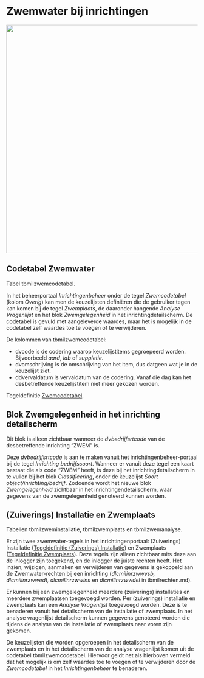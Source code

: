 # Zwemwater bij inrichtingen

[<img src="/_media/img/applicatiebeheer/instellen_inrichten/zwemwater_schema.png?w=600&amp;tok=b62f1c" class="media" loading="lazy" alt="" width="600" />](/_detail/img/applicatiebeheer/instellen_inrichten/zwemwater_schema.png?id=docs%3Aapplicatiebeheer%3Ainstellen_inrichten%3Azwemwater.md)

## Codetabel Zwemwater

Tabel tbmilzwemcodetabel.

In het beheerportaal *Inrichtingenbeheer* onder de tegel *Zwemcodetabel* (kolom *Overig*) kan men de keuzelijsten definiëren die de gebruiker tegen kan komen bij de tegel *Zwemplaats*, de daaronder hangende *Analyse Vragenlijst* en het blok *Zwemgelegenheid* in het inrichtingdetailscherm. De codetabel is gevuld met aangeleverde waardes, maar het is mogelijk in de codetabel zelf waardes toe te voegen of te verwijderen.

De kolommen van tbmilzwemcodetabel:

  - dvcode is de codering waarop keuzelijstitems gegroepeerd worden. Bijvoorbeeld *aard*, *lab* of *suppletie*.
  - dvomschrijving is de omschrijving van het item, dus datgeen wat je in de keuzelijst ziet.
  - ddvervaldatum is vervaldatum van de codering. Vanaf die dag kan het desbetreffende keuzelijstitem niet meer gekozen worden.

Tegeldefinitie [Zwemcodetabel](/docs/probleemoplossing/portalen_en_moduleschermen/inrichtingenbeheer/tegels_kolom_overig/zwemcodetabel.md).

## Blok Zwemgelegenheid in het inrichting detailscherm

Dit blok is alleen zichtbaar wanneer de *dvbedrijfsrtcode* van de desbetreffende inrichting “ZWEM” is.

Deze *dvbedrijfsrtcode* is aan te maken vanuit het inrichtingenbeheer-portaal bij de tegel *Inrichting bedrijfssoort*. Wanneer er vanuit deze tegel een kaart bestaat die als code “ZWEM” heeft, is deze bij het inrichtingdetailscherm in te vullen bij het blok *Classificering*, onder de keuzelijst *Soort object/inrichting/bedrijf*. Zodoende wordt het nieuwe blok *Zwemgelegenheid* zichtbaar in het inrichtingendetailscherm, waar gegevens van de zwemgelegenheid genoteerd kunnen worden.

## (Zuiverings) Installatie en Zwemplaats

Tabellen tbmilzweminstallatie, tbmilzwemplaats en tbmilzwemanalyse.

Er zijn twee zwemwater-tegels in het inrichtingenportaal: (Zuiverings) Installatie ([Tegeldefinitie (Zuiverings) Installatie](/docs/probleemoplossing/portalen_en_moduleschermen/inrichtingen_portaal/tegel_zuiverings_installatie)) en Zwemplaats ([Tegeldefinitie Zwemplaats](/docs/probleemoplossing/portalen_en_moduleschermen/inrichtingen_portaal/tegel_zwemplaats)). Deze tegels zijn alleen zichtbaar mits deze aan de inlogger zijn toegekend, en de inlogger de juiste rechten heeft. Het inzien, wijzigen, aanmaken en verwijderen van gegevens is gekoppeld aan de Zwemwater-rechten bij een inrichting (*dlcmilinrzwwvsb, dlcmilinrzwwedt, dlcmilinrzwwins* en *dlcmilinrzwwdel* in tbmilrechten.md).

Er kunnen bij een zwemgelegenheid meerdere (zuiverings) installaties en meerdere zwemplaatsen toegevoegd worden. Per (zuiverings) installatie en zwemplaats kan een *Analyse Vragenlijst* toegevoegd worden. Deze is te benaderen vanuit het detailscherm van de installatie of zwemplaats. In het analyse vragenlijst detailscherm kunnen gegevens genoteerd worden die tijdens de analyse van de installatie of zwemplaats naar voren zijn gekomen.

De keuzelijsten die worden opgeroepen in het detailscherm van de zwemplaats en in het detailscherm van de analyse vragenlijst komen uit de codetabel tbmilzwemcodetabel. Hiervoor geldt net als hierboven vermeld dat het mogelijk is om zelf waardes toe te voegen of te verwijderen door de *Zwemcodetabel* in het *Inrichtingenbeheer* te benaderen.

